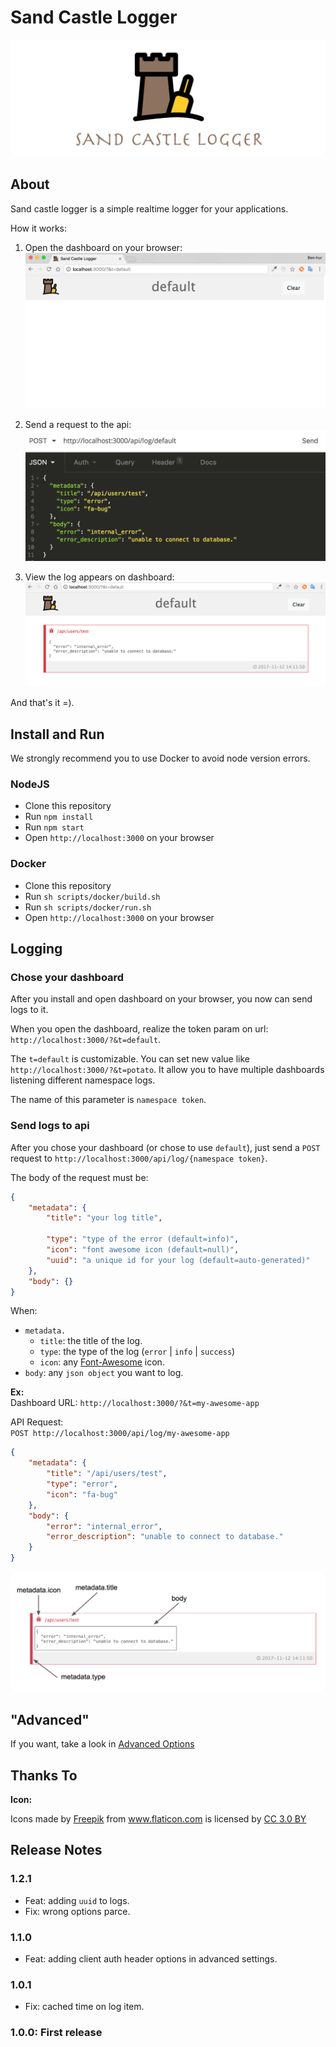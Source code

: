 # Sand Castle Logger

![sand-castle-logger](docs/res/sand-castle-logger-cover.png)


## About
Sand castle logger is a simple realtime logger for your applications.

How it works:

1) Open the dashboard on your browser: <br />
![open-browser](docs/res/browser-empty.png)


2) Send a request to the api: <br />
![send-request](docs/res/send-request.png)


3) View the log appears on dashboard: <br />
![dashboard-with-log](docs/res/dashboard-with-log.png)


And that's it =).


## Install and Run
We strongly recommend you to use Docker to avoid node version errors.

### NodeJS
* Clone this repository
* Run `npm install`
* Run `npm start`
* Open `http://localhost:3000` on your browser

### Docker
* Clone this repository
* Run `sh scripts/docker/build.sh`
* Run `sh scripts/docker/run.sh`
* Open `http://localhost:3000` on your browser


## Logging

### Chose your dashboard
After you install and open dashboard on your browser, you now can send logs to it.

When you open the dashboard, realize the token param on url: `http://localhost:3000/?&t=default`.

The `t=default` is customizable. You can set new value like `http://localhost:3000/?&t=potato`. It allow you to have multiple dashboards listening different namespace logs.

The name of this parameter is `namespace token`.

### Send logs to api
After you chose your dashboard (or chose to use `default`), just send a `POST` request to `http://localhost:3000/api/log/{namespace token}`.

The body of the request must be:
```json
{
	"metadata": {
		"title": "your log title",

		"type": "type of the error (default=info)",
		"icon": "font awesome icon (default=null)",
		"uuid": "a unique id for your log (default=auto-generated)"
	},
	"body": {}
}
```

When:
* `metadata.`
    * `title`: the title of the log.
    * `type`: the type of the log (`error` | `info` | `success`)
    * `icon`: any [Font-Awesome](http://fontawesome.io/icons/) icon.
* `body`: any `json object` you want to log.


**Ex:** <br />
Dashboard URL: `http://localhost:3000/?&t=my-awesome-app`

API Request:<br />
`POST http://localhost:3000/api/log/my-awesome-app`
```json
{
	"metadata": {
		"title": "/api/users/test",
		"type": "error",
		"icon": "fa-bug"
	},
	"body": {
		"error": "internal_error",
		"error_description": "unable to connect to database."
	}
}
```

![log anathomy](docs/res/log-anathomy.png)


## "Advanced"

If you want, take a look in [Advanced Options](docs/advanced.md)



## Thanks To
**Icon:** <div>Icons made by <a href="http://www.freepik.com" title="Freepik">Freepik</a> from <a href="https://www.flaticon.com/" title="Flaticon">www.flaticon.com</a> is licensed by <a href="http://creativecommons.org/licenses/by/3.0/" title="Creative Commons BY 3.0" target="_blank">CC 3.0 BY</a></div>

## Release Notes

### 1.2.1
* Feat: adding `uuid` to logs.
* Fix: wrong options parce.

### 1.1.0
* Feat: adding client auth header options in advanced settings.

### 1.0.1
* Fix: cached time on log item.

### 1.0.0: First release